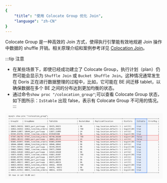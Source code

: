 ```yaml
---
{
    "title": "使用 Colocate Group 优化 Join",
    "language": "zh-CN"
}
---
```


Colocate Group 是一种高效的 Join 方式，使得执行引擎能有效地规避 Join 操作中数据的 shuffle 开销。相关原理介绍和案例参考详见 [Colocation Join](../../colocation-join.md)。

:::tip 注意
- 在某些场景下，即使已经成功建立了 Colocate Group，执行计划（plan）仍然可能会显示为 `Shuffle Join` 或 `Bucket Shuffle Join`。这种情况通常发生在 Doris 正在进行数据整理的过程中，比如，它可能在 BE 间迁移 tablet，以确保数据在多个 BE 之间的分布达到更加均衡的状态。
- 通过命令`show proc "/colocation_group"`;可以查看 Colocate Group 状态，如下图所示：`IsStable` 出现 false，表示有 Colocate Group 不可用的情况。
:::

![使用 Colocate Group 优化 Join](/images/use-colocate-group.jpg)

